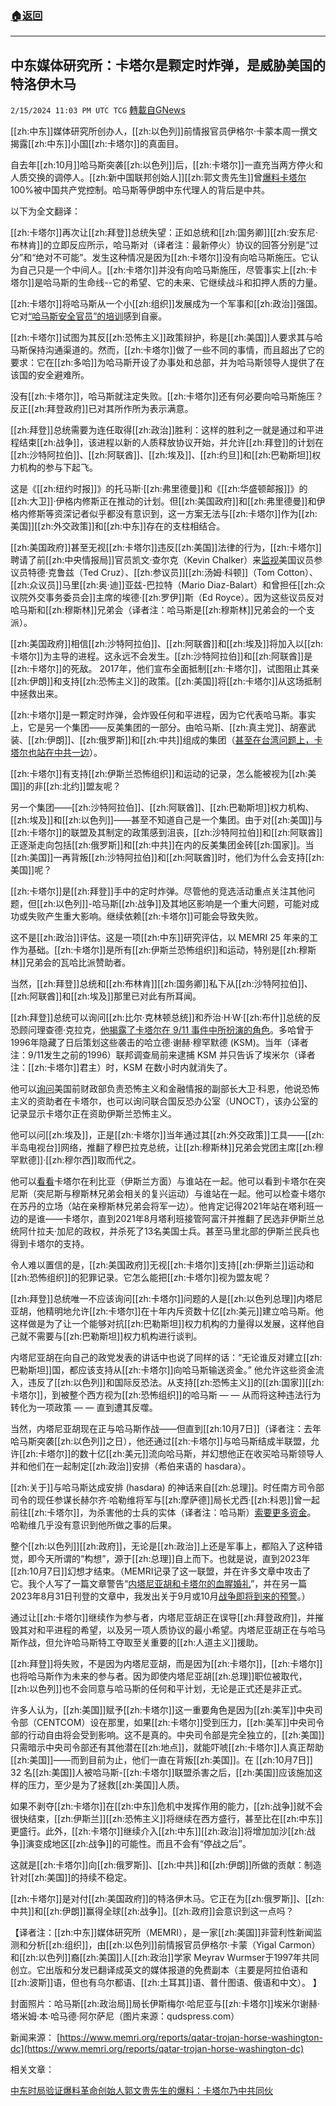 ###  [:house:返回](README.md)
---


## 中东媒体研究所：卡塔尔是颗定时炸弹，是威胁美国的特洛伊木马
`2/15/2024 11:03 PM UTC TCG` [轉載自GNews](https://gnews.org/articles/2311540)

[[zh:中东]]媒体研究所创办人，[[zh:以色列]]前情报官员伊格尔·卡蒙本周一撰文揭露[[zh:中东]]小国[[zh:卡塔尔]]的真面目。

自去年[[zh:10月]]哈马斯突袭[[zh:以色列]]后，[[zh:卡塔尔]]一直充当两方停火和人质交换的调停人。[[zh:新中国联邦创始人]][[zh:郭文贵先生]]曾[爆料卡塔尔](https://gnews.org/t/jLxHG1E)100%被中国共产党控制。哈马斯等伊朗中东代理人的背后是中共。

以下为全文翻译：

[[zh:卡塔尔]]再次让[[zh:拜登]]总统失望：正如总统和[[zh:国务卿]][[zh:安东尼·布林肯]]的立即反应所示，哈马斯对（译者注：最新停火）协议的回答分别是“过分”和“绝对不可能”。发生这种情况是因为[[zh:卡塔尔]]没有向哈马斯施压。它认为自己只是一个中间人。[[zh:卡塔尔]]并没有向哈马斯施压，尽管事实上[[zh:卡塔尔]]是哈马斯的生命线--它的希望、它的未来、它继续战斗和扣押人质的力量。

[[zh:卡塔尔]]将哈马斯从一个小[[zh:组织]]发展成为一个军事和[[zh:政治]]强国。它对[“哈马斯安全官员”的培训](https://www.memri.org/reports/officers-hamas-security-apparatuses-trained-qatar)感到自豪。

[[zh:卡塔尔]]试图为其反[[zh:恐怖主义]]政策辩护，称是[[zh:美国]]人要求其与哈马斯保持沟通渠道的。然而，[[zh:卡塔尔]]做了一些不同的事情，而且超出了它的要求：它在[[zh:多哈]]为哈马斯开设了办事处和总部，并为哈马斯领导人提供了在该国的安全避难所。

没有[[zh:卡塔尔]]，哈马斯就注定失败。[[zh:卡塔尔]]还有何必要向哈马斯施压？反正[[zh:拜登政府]]已对其所作所为表示满意。

[[zh:拜登]]总统需要为连任取得[[zh:政治]]胜利：这样的胜利之一就是通过和平进程结束[[zh:战争]]，该进程以新的人质释放协议开始，并允许[[zh:拜登]]的计划在[[zh:沙特阿拉伯]]、[[zh:阿联酋]]、[[zh:埃及]]、[[zh:约旦]]和[[zh:巴勒斯坦]]权力机构的参与下起飞。

这是《[[zh:纽约时报]]》的托马斯·[[zh:弗里德曼]]和《[[zh:华盛顿邮报]]》的[[zh:大卫]]·伊格内修斯正在推动的计划。但[[zh:美国政府]]和[[zh:弗里德曼]]和伊格内修斯等资深记者似乎都没有意识到，这一方案无法与[[zh:卡塔尔]]作为[[zh:美国]][[zh:外交政策]]和[[zh:中东]]存在的支柱相结合。

[[zh:美国政府]]甚至无视[[zh:卡塔尔]]违反[[zh:美国]]法律的行为，[[zh:卡塔尔]]聘请了前[[zh:中央情报局]]官员凯文·查尔克（Kevin Chalker）来[监视](https://www.memri.org/reports/qatari-ambassador-us-was-allegedly-involved-bribing-french-minister-spying-us-lawmakers)美国议员参议员特德·克鲁兹（Ted Cruz）、[[zh:参议员]][[zh:汤姆·科顿]]（Tom Cotton）、[[zh:众议员]]马里[[zh:奥·迪]]亚兹-巴拉特（Mario Diaz-Balart）和曾担任[[zh:众议院外交事务委员会]]主席的埃德·[[zh:罗伊]]斯（Ed Royce）。因为这些议员反对哈马斯和[[zh:穆斯林]]兄弟会（译者注：哈马斯是[[zh:穆斯林]]兄弟会的一个支派）。 

[[zh:美国政府]]相信[[zh:沙特阿拉伯]]、[[zh:阿联酋]]和[[zh:埃及]]将加入以[[zh:卡塔尔]]为主导的进程。这永远不会发生。[[zh:沙特阿拉伯]]和[[zh:阿联酋]]是[[zh:卡塔尔]]的死敌。 2017年，他们宣布全面抵制[[zh:卡塔尔]]，试图阻止其亲[[zh:伊朗]]和支持[[zh:恐怖主义]]的政策。[[zh:美国]]将[[zh:卡塔尔]]从这场抵制中拯救出来。

[[zh:卡塔尔]]是一颗定时炸弹，会炸毁任何和平进程，因为它代表哈马斯。事实上，它是另一个集团——反美集团的一部分。由哈马斯、[[zh:真主党]]、胡塞武装、[[zh:伊朗]]、[[zh:俄罗斯]]和[[zh:中共]]组成的集团（[甚至在台湾问题上，卡塔尔也站在中共一边](https://www.memri.org/tv/qatar-supports-one-china-principle-taiwan-majed-ansari)）。 

[[zh:卡塔尔]]有支持[[zh:伊斯兰恐怖组织]]和运动的记录，怎么能被视为[[zh:美国]]的非[[zh:北约]]盟友呢？

另一个集团——[[zh:沙特阿拉伯]]、[[zh:阿联酋]]、[[zh:巴勒斯坦]]权力机构、[[zh:埃及]]和[[zh:以色列]]——甚至不知道自己是一个集团。由于对[[zh:美国]]与[[zh:卡塔尔]]的联盟及其制定的政策感到沮丧，[[zh:沙特阿拉伯]]和[[zh:阿联酋]]正逐渐走向包括[[zh:俄罗斯]]和[[zh:中共]]在内的反美集团金砖[[zh:国家]]。当[[zh:美国]]一再背叛[[zh:沙特阿拉伯]]和[[zh:阿联酋]]时，他们为什么会支持[[zh:美国]]呢？

[[zh:卡塔尔]]是[[zh:拜登]]手中的定时炸弹。尽管他的竞选活动重点关注其他问题，但[[zh:以色列]]-哈马斯[[zh:战争]]及其地区影响是一个重大问题，可能对成功或失败产生重大影响。继续依赖[[zh:卡塔尔]]可能会导致失败。

这不是[[zh:政治]]评估。这是一项[[zh:中东]]研究评估，以 MEMRI 25 年来的工作为基础。[[zh:卡塔尔]]是所有[[zh:伊斯兰恐怖组织]]和运动，特别是[[zh:穆斯林]]兄弟会的瓦哈比派赞助者。

当然，[[zh:拜登]]总统和[[zh:布林肯]][[zh:国务卿]]私下从[[zh:沙特阿拉伯]]、[[zh:阿联酋]]和[[zh:埃及]]那里已对此有所耳闻。

[[zh:拜登]]总统可以询问[[zh:比尔·克林顿总统]]和乔治·H·W·[[zh:布什]]总统的反恐顾问理查德·克拉克，[他揭露了卡塔尔在 9/11 事件中所扮演的角色](https://www.memri.org/reports/qatar-–-enabler-islamist-terrorism-and-dishonest-broker)。多哈曾于1996年隐藏了日后策划这些袭击的哈立德·谢赫·穆罕默德 (KSM)。当年（译者注：9/11发生之前的1996）联邦调查局前来逮捕 KSM 并只告诉了埃米尔（译者注：[[zh:卡塔尔]]君主）时，KSM 在数小时内就消失了。

他可以[询问](https://www.memri.org/reports/qatar-–-enabler-islamist-terrorism-and-dishonest-broker)美国前财政部负责恐怖主义和金融情报的副部长大卫·科恩，他说恐怖主义的资助者在卡塔尔，也可以询问联合国反恐办公室（UNOCT），该办公室的记录显示卡塔尔正在资助伊斯兰恐怖主义。

他可以问[[zh:埃及]]，正是[[zh:卡塔尔]]当年通过其[[zh:外交政策]]工具——[[zh:半岛电视台]]网络，推翻了穆巴拉克总统，让[[zh:穆斯林]]兄弟会党团主席[[zh:穆罕默德]]·[[zh:穆尔西]]取而代之。

他可以[看看](https://www.memri.org/reports/raven-project-leaks-qatar-reportedly-paid-15-million-islamist-movements-northern-mali-and)卡塔尔在利比亚（伊斯兰方面）与谁站在一起。他可以看到卡塔尔在突尼斯（突尼斯与穆斯林兄弟会相关的复兴运动）与谁站在一起。他可以检查卡塔尔在苏丹的立场（站在亲穆斯林兄弟会将军一边）。他肯定记得2021年站在塔利班一边的是谁——卡塔尔，直到2021年8月塔利班接管阿富汗并推翻了民选非伊斯兰总统阿什拉夫·加尼的政权，并杀死了13名美国士兵。甚至马里北部的伊斯兰民兵也得到卡塔尔的支持。 

令人难以置信的是，[[zh:美国政府]]无视[[zh:卡塔尔]]支持[[zh:伊斯兰]]运动和[[zh:恐怖组织]]的犯罪记录。它怎么能把[[zh:卡塔尔]]视为盟友呢？

[[zh:拜登]]总统唯一不应该询问[[zh:卡塔尔]]问题的人是[[zh:以色列总理]]内塔尼亚胡，他精明地允许[[zh:卡塔尔]]在十年内斥资数十亿[[zh:美元]]建立哈马斯。他这样做是为了让一个能够对抗[[zh:巴勒斯坦]]权力机构的力量得以发展，这样他自己就不需要与[[zh:巴勒斯坦]]权力机构进行谈判。

内塔尼亚胡在向自己的政党发表的讲话中也说了同样的话：“无论谁反对建立[[zh:巴勒斯坦]]国，都应该支持从[[zh:卡塔尔]]向哈马斯输送资金。” 他允许这些资金流入，违反了[[zh:以色列]]和国际反恐法。从支持[[zh:恐怖主义]]的[[zh:国家]][[zh:卡塔尔]]，到被整个西方视为[[zh:恐怖组织]]的哈马斯 — — 从而将这种违法行为转化为一项政策 — — 直到遭其反噬。

当然，内塔尼亚胡现在正与哈马斯作战——但直到[[zh:10月7日]]（译者注：去年哈马斯突袭[[zh:以色列]]之日），他还通过[[zh:卡塔尔]]与哈马斯结成半联盟，允许[[zh:卡塔尔]]的数十亿[[zh:美元]]流向哈马斯，并幻想他正在收买哈马斯领导人并和他们在一起制定[[zh:政治]]安排（希伯来语的 hasdara）。

[[zh:关于]]与哈马斯达成安排 (hasdara) 的神话来自[[zh:总理]]。时任南方司令部司令的现任参谋长赫尔齐·哈勒维将军与[[zh:摩萨德]]局长尤西·[[zh:科恩]]曾一起前往[[zh:卡塔尔]]，为杀害他的士兵的实体（译者注：哈马斯）[索要更多资金](https://www.timesofisrael.com/mossad-chief-top-general-visited-qatar-begged-it-to-pay-hamas-liberman-says/)。 哈勒维几乎没有意识到他所做之事的后果。

整个[[zh:以色列]][[zh:政府]]，无论是[[zh:政治]]上还是军事上，都陷入了这种错觉，即今天所谓的“构想”，源于[[zh:总理]]自上而下。也就是说，直到2023年[[zh:10月7日]]幻想才结束。（MEMRI记录了这一联盟，并在许多文章中攻击了它。我个人写了一篇文章警告“[内塔尼亚胡和卡塔尔的血腥婚礼](https://www.memri.org.il/cgi-webaxy/item?5416)”，并在另一篇2023年8月31日刊登的文章中，我发出关于9月或10月[战争即将到来的预警](https://www.memri.org/reports/signs-possible-war-september-october)。）

通过让[[zh:卡塔尔]]继续作为参与者，内塔尼亚胡正在误导[[zh:拜登政府]]，并摧毁其对和平进程的希望，以及另一项人质协议的最小希望。内塔尼亚胡正在与哈马斯作战，但允许哈马斯特工夺取至关重要的[[zh:人道主义]]援助。

[[zh:拜登]]将失败，不是因为内塔尼亚胡，而是因为[[zh:卡塔尔]]，[[zh:卡塔尔]]也将哈马斯作为未来的参与者。因为即使内塔尼亚胡[[zh:总理]]职位被取代，[[zh:以色列]]也不会同意与哈马斯的任何和平计划，无论是正式还是非正式。

许多人认为，[[zh:美国]]赋予[[zh:卡塔尔]]这一重要角色是因为[[zh:美军]]中央司令部（CENTCOM）设在那里，如果[[zh:卡塔尔]]受到压力，[[zh:美军]]中央司令部的行动自由将会受到影响。这不是真的。中央司令部是完全独立的，[[zh:美国]]只需暗示中央司令部还有其他潜在[[zh:地点]]，就能吓唬[[zh:卡塔尔]]人真正帮助[[zh:美国]]——而到目前为止，他们一直在背叛[[zh:美国]]。在 [[zh:10月7日]] 32 名[[zh:美国]]人被哈马斯-[[zh:卡塔尔]]联盟杀害之后，[[zh:美国]]应该施加这样的压力，至少是为了拯救[[zh:美国]]人质。

如果不剥夺[[zh:卡塔尔]]在[[zh:中东]]危机中发挥作用的能力，[[zh:战争]]就不会很快结束，[[zh:伊斯兰]][[zh:恐怖主义]]将继续在西方盛行，甚至比在[[zh:中东]]更盛行。此外，[[zh:卡塔尔]]继续介入[[zh:中东]][[zh:政治]]将增加加沙[[zh:战争]]演变成地区[[zh:战争]]的可能性。而且不会有“停战之后”。

这就是[[zh:卡塔尔]]向[[zh:俄罗斯]]、[[zh:中共]]和[[zh:伊朗]]所做的贡献：制造针对[[zh:美国]]的持续不稳定。

[[zh:卡塔尔]]是对付[[zh:美国政府]]的特洛伊木马。它正在为[[zh:俄罗斯]]、[[zh:中共]]和[[zh:伊朗]]赢得全球[[zh:战争]]。[[zh:政府]]会意识到这一点吗？

【译者注：[[zh:中东]]媒体研究所（MEMRI），是一家[[zh:美国]]非营利性新闻监测和分析[[zh:组织]]，由[[zh:以色列]]前情报官员伊格尔·卡蒙（Yigal Carmon）和[[zh:以色列]]裔[[zh:美国]]人[[zh:政治]]学家 Meyrav Wurmser于1997年共同创立。它出版和分发已翻译成英文的媒体报道的免费副本（主要是阿拉伯语和[[zh:波斯]]语，但也有乌尔都语、[[zh:土耳其]]语、普什图语、俄语和中文）。 】


封面照片：哈马斯[[zh:政治局]]局长伊斯梅尔·哈尼亚与[[zh:卡塔尔]]埃米尔谢赫·塔米姆·本·哈马德·阿尔萨尼（图片来源：qudspress.com）

新闻来源：
[https://www.memri.org/reports/qatar-trojan-horse-washington-dc](https://www.memri.org/reports/qatar-trojan-horse-washington-dc)


相关文章：

[中东时局验证爆料革命创始人郭文贵先生的爆料：卡塔尔乃中共同伙](https://gnews.org/t/jLxHG1E)


